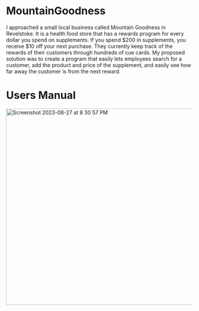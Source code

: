 # MountainGoodness

I approached a small local business called Mountain Goodness in Revelstoke. It is a health food store that has a rewards program for every dollar you spend on supplements. If you spend $200 in supplements, you receive $10 off your next purchase. They currently keep track of the rewards of their customers through hundreds of cue cards. My proposed solution was to create a program that easily lets employees search for a customer, add the product and price of the supplement, and easily see how far away the customer is from the next reward.

# Users Manual
<img width="530" alt="Screenshot 2023-08-27 at 8 30 57 PM" src="https://github.com/ChloeEK/MountainGoodness/assets/77647819/c74d6e52-220a-42b2-98ae-d134a6f2a54a">
